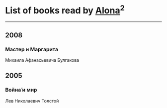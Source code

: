 # List of books read by [Alona](https://www.facebook.com/app_scoped_user_id/320700111602997/)<sup>2</sup>
---

## 2008

### Мастер и Маргарита
Михаила Афанасьевича Булгакова



## 2005

### Война́ и мир
Лев Николаевич Толстой




